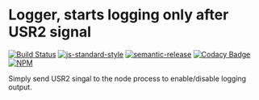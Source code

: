 # Logger, starts logging only after USR2 signal

[![Build Status](https://travis-ci.org/nordluf/signal-debug.svg?branch=master   )](https://travis-ci.org/nordluf/signal-debug)
[![js-standard-style](https://img.shields.io/badge/code%20style-standard-brightgreen.svg)](http://standardjs.com/)
[![semantic-release](https://img.shields.io/badge/semver-semantic%20release-e10079.svg)](https://github.com/semantic-release/semantic-release)
[![Codacy Badge](https://api.codacy.com/project/badge/Grade/02db02a2ae9043b8a3fc6694498a31b8)](https://www.codacy.com/app/nordluf/signal-debug?utm_source=github.com&utm_medium=referral&utm_content=nordluf/signal-debug&utm_campaign=badger)
[![NPM](https://nodei.co/npm/signal-debug.png)](https://nodei.co/npm/signal-debug/)


Simply send USR2 singal to the node process to enable/disable logging output.
